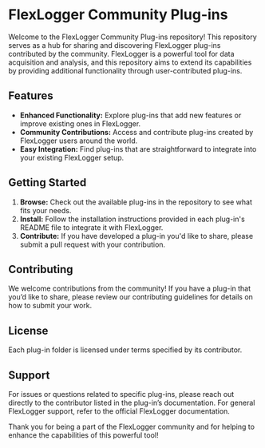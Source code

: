 # FlexLogger Community Plug-ins

Welcome to the FlexLogger Community Plug-ins repository! This repository serves as a hub for sharing and discovering FlexLogger plug-ins contributed by the community. FlexLogger is a powerful tool for data acquisition and analysis, and this repository aims to extend its capabilities by providing additional functionality through user-contributed plug-ins.

## Features

- **Enhanced Functionality:** Explore plug-ins that add new features or improve existing ones in FlexLogger.
- **Community Contributions:** Access and contribute plug-ins created by FlexLogger users around the world.
- **Easy Integration:** Find plug-ins that are straightforward to integrate into your existing FlexLogger setup.

## Getting Started

1. **Browse:** Check out the available plug-ins in the repository to see what fits your needs.
2. **Install:** Follow the installation instructions provided in each plug-in's README file to integrate it with FlexLogger.
3. **Contribute:** If you have developed a plug-in you'd like to share, please submit a pull request with your contribution.

## Contributing

We welcome contributions from the community! If you have a plug-in that you’d like to share, please review our contributing guidelines for details on how to submit your work.

## License
Each plug-in folder is licensed under terms specified by its contributor.

## Support
For issues or questions related to specific plug-ins,  please reach out directly to the contributor listed in the plug-in’s documentation. For general FlexLogger support, refer to the official FlexLogger documentation.

Thank you for being a part of the FlexLogger community and for helping to enhance the capabilities of this powerful tool!
